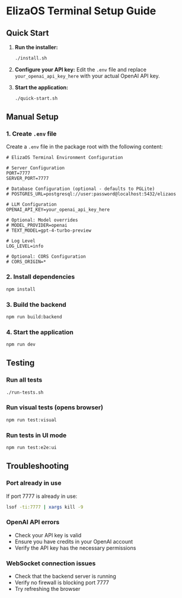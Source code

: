 # ElizaOS Terminal Setup Guide

## Quick Start

1. **Run the installer:**

   ```bash
   ./install.sh
   ```

2. **Configure your API key:**
   Edit the `.env` file and replace `your_openai_api_key_here` with your actual OpenAI API key.

3. **Start the application:**
   ```bash
   ./quick-start.sh
   ```

## Manual Setup

### 1. Create `.env` file

Create a `.env` file in the package root with the following content:

```env
# ElizaOS Terminal Environment Configuration

# Server Configuration
PORT=7777
SERVER_PORT=7777

# Database Configuration (optional - defaults to PGLite)
# POSTGRES_URL=postgresql://user:password@localhost:5432/elizaos

# LLM Configuration
OPENAI_API_KEY=your_openai_api_key_here

# Optional: Model overrides
# MODEL_PROVIDER=openai
# TEXT_MODEL=gpt-4-turbo-preview

# Log Level
LOG_LEVEL=info

# Optional: CORS Configuration
# CORS_ORIGIN=*
```

### 2. Install dependencies

```bash
npm install
```

### 3. Build the backend

```bash
npm run build:backend
```

### 4. Start the application

```bash
npm run dev
```

## Testing

### Run all tests

```bash
./run-tests.sh
```

### Run visual tests (opens browser)

```bash
npm run test:visual
```

### Run tests in UI mode

```bash
npm run test:e2e:ui
```

## Troubleshooting

### Port already in use

If port 7777 is already in use:

```bash
lsof -ti:7777 | xargs kill -9
```

### OpenAI API errors

- Check your API key is valid
- Ensure you have credits in your OpenAI account
- Verify the API key has the necessary permissions

### WebSocket connection issues

- Check that the backend server is running
- Verify no firewall is blocking port 7777
- Try refreshing the browser
